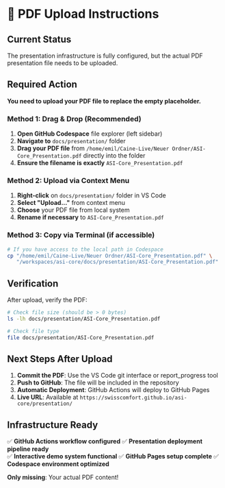# 📄 PDF Upload Instructions

## Current Status

The presentation infrastructure is fully configured, but the actual PDF presentation file needs to be uploaded.

## Required Action

**You need to upload your PDF file to replace the empty placeholder.**

### Method 1: Drag & Drop (Recommended)

1. **Open GitHub Codespace** file explorer (left sidebar)
2. **Navigate to** `docs/presentation/` folder
3. **Drag your PDF file** from `/home/emil/Caine-Live/Neuer Ordner/ASI-Core_Presentation.pdf` directly into the folder
4. **Ensure the filename is exactly** `ASI-Core_Presentation.pdf`

### Method 2: Upload via Context Menu

1. **Right-click** on `docs/presentation/` folder in VS Code
2. **Select "Upload..."** from context menu
3. **Choose** your PDF file from local system
4. **Rename if necessary** to `ASI-Core_Presentation.pdf`

### Method 3: Copy via Terminal (if accessible)

```bash
# If you have access to the local path in Codespace
cp "/home/emil/Caine-Live/Neuer Ordner/ASI-Core_Presentation.pdf" \
   "/workspaces/asi-core/docs/presentation/ASI-Core_Presentation.pdf"
```

## Verification

After upload, verify the PDF:

```bash
# Check file size (should be > 0 bytes)
ls -lh docs/presentation/ASI-Core_Presentation.pdf

# Check file type
file docs/presentation/ASI-Core_Presentation.pdf
```

## Next Steps After Upload

1. **Commit the PDF**: Use the VS Code git interface or report_progress tool
2. **Push to GitHub**: The file will be included in the repository
3. **Automatic Deployment**: GitHub Actions will deploy to GitHub Pages
4. **Live URL**: Available at `https://swisscomfort.github.io/asi-core/presentation/`

## Infrastructure Ready

✅ **GitHub Actions workflow configured**
✅ **Presentation deployment pipeline ready**  
✅ **Interactive demo system functional**
✅ **GitHub Pages setup complete**
✅ **Codespace environment optimized**

**Only missing**: Your actual PDF content!